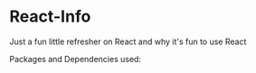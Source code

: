 # React-Info

Just a fun little refresher on React and why it's fun to use React

Packages and Dependencies used:

